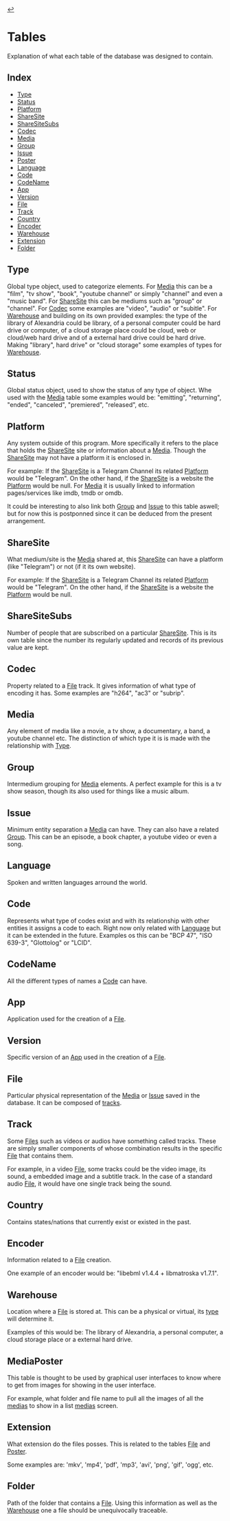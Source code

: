 [//]: # ( -*- coding: utf-8 -*- )
[//]: # ( ---------------------------------------------------------------------- )
[//]: # (+ Autor:  	Ran# )
[//]: # (+ Creado: 	2023/02/12 15:28:24.413478 )
[//]: # (+ Editado:	2023/03/20 17:28:50.129184 )
[//]: # ( ---------------------------------------------------------------------- )

[↩️](index.md#documentation)

# Tables
Explanation of what each table of the database was designed to contain.

## Index
- [Type](#type)
- [Status](#status)
- [Platform](#platform)
- [ShareSite](#sharesite)
- [ShareSiteSubs](#sharesitesubs)
- [Codec](#codec)
- [Media](#media)
- [Group](#group)
- [Issue](#issue)
- [Poster](#poster)
- [Language](#language)
- [Code](#code)
- [CodeName](#codename)
- [App](#app)
- [Version](#version)
- [File](#file)
- [Track](#track)
- [Country](#country)
- [Encoder](#encoder)
- [Warehouse](#warehouse)
- [Extension](#extension)
- [Folder](#folder)

## Type
Global type object, used to categorize elements.
For [Media](#media) this can be a "film", "tv show", "book", "youtube channel" or simply "channel" and even a "music band".
For [ShareSite](#sharesite) this can be mediums such as "group" or "channel".
For [Codec](#codec) some examples are "video", "audio" or "subitle".
For [Warehouse](#warehouse) and building on its own provided examples: the type of the library of Alexandria could be library, of a personal computer could be hard drive or computer, of a cloud storage place could be cloud, web or cloud/web hard drive and of a external hard drive could be hard drive.
Making "library", hard drive" or "cloud storage" some examples of types for [Warehouse](#warehouse).

## Status
Global status object, used to show the status of any type of object.
Whe used with the [Media](#media) table some examples would be: "emitting", "returning", "ended", "canceled", "premiered", "released", etc.

## Platform
Any system outside of this program.
More specifically it refers to the place that holds the [ShareSite](#sharesite) site or information about a [Media](#media).
Though the [ShareSite](#sharesite) may not have a platform it is enclosed in.

For example:
If the [ShareSite](#sharesite) is a Telegram Channel its related [Platform](#platform) would be "Telegram".
On the other hand, if the [ShareSite](#sharesite) is a website the [Platform](#platform) would be null.
For [Media](#media) it is usually linked to information pages/services like imdb, tmdb or omdb.

It could be interesting to also link both [Group](#group) and [Issue](#issue) to this table aswell; but for now this is postponned since it can be deduced from the present arrangement.

## ShareSite
What medium/site is the [Media](#media) shared at, this [ShareSite](#sharesite) can have a platform (like "Telegram") or not (if it its own website).

For example:
If the [ShareSite](#sharesite) is a Telegram Channel its related [Platform](#platform) would be "Telegram".
On the other hand, if the [ShareSite](#sharesite) is a website the [Platform](#platform) would be null.

## ShareSiteSubs
Number of people that are subscribed on a particular [ShareSite](#sharesite).
This is its own table since the number its regularly updated and records of its previous value are kept.

## Codec
Property related to a [File](#file) track.
It gives information of what type of encoding it has.
Some examples are "h264", "ac3" or "subrip".

## Media
Any element of media like a movie, a tv show, a documentary, a band, a youtube channel etc.
The distinction of which type it is is made with the relationship with [Type](#type).

## Group
Intermedium grouping for [Media](#media) elements.
A perfect example for this is a tv show season, though its also used for things like a music album.

## Issue
Minimum entity separation a [Media](#media) can have.
They can also have a related [Group](#Group).
This can be an episode, a book chapter, a youtube video or even a song.

## Language
Spoken and written languages arround the world.

## Code
Represents what type of codes exist and with its relationship with other entities it assigns a code to each.
Right now only related with [Language](#language) but it can be extended in the future.
Examples os this can be "BCP 47", "ISO 639-3", "Glottolog" or "LCID".

## CodeName
All the different types of names a [Code](#code) can have.

## App
Application used for the creation of a [File](#file).

## Version
Specific version of an [App](#app) used in the creation of a [File](#file).

## File
Particular physical representation of the [Media](#media) or [Issue](#issue) saved in the database.
It can be composed of [tracks](#track).

## Track
Some [Files](#file) such as vídeos or audios have something called tracks.
These are simply smaller components of whose combination results in the specific [File](#file) that contains them.

For example, in a video [File](#file), some tracks could be the video image, its sound, a embedded image and a subtitle track.
In the case of a standard audio [File](#file), it would have one single track being the sound.

## Country
Contains states/nations that currently exist or existed in the past.

## Encoder
Information related to a [File](#file) creation.

One example of an encoder would be: "libebml v1.4.4 + libmatroska v1.7.1".

## Warehouse
Location where a [File](#file) is stored at.
This can be a physical or virtual, its [type](#warehousetype) will determine it.

Examples of this would be: The library of Alexandria, a personal computer, a cloud storage place or a external hard drive.

## MediaPoster
This table is thought to be used by graphical user interfaces to know where to get from images for showing in the user interface.

For example, what folder and file name to pull all the images of all the [medias](#media) to show in a list [medias](#media) screen.

## Extension
What extension do the files posses.
This is related to the tables [File](#file) and [Poster](#poster).

Some examples are: 'mkv', 'mp4', 'pdf', 'mp3', 'avi', 'png', 'gif', 'ogg', etc.

## Folder
Path of the folder that contains a [File](#file).
Using this information as well as the [Warehouse](#warehouse) one a file should be unequivocally traceable.
